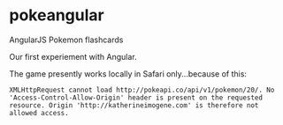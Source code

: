 pokeangular
===========

AngularJS Pokemon flashcards

Our first experiement with Angular. 

The game presently works locally in Safari only...because of this: 
```
XMLHttpRequest cannot load http://pokeapi.co/api/v1/pokemon/20/. No 'Access-Control-Allow-Origin' header is present on the requested resource. Origin 'http://katherineimogene.com' is therefore not allowed access.
```
